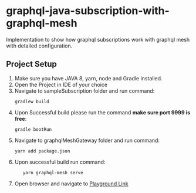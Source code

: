# graphql-java-subscription-with-graphql-mesh
Implementation to show how graphql subscriptions work with graphql mesh with detailed configuration.
## Project Setup
1. Make sure you have JAVA 8, yarn, node and Gradle installed.
2. Open the Project in IDE of your choice 
3. Navigate to sampleSubscription folder and run command:
   ```
   gradlew build
   ``` 
4. Upon Successful build please run the command **make sure port 9999 is free**: 
   ```
   gradle bootRun
   ```
5. Navigate to graphqlMeshGateway folder and run command:
   ```
   yarn add package.json
   ```
6. Upon successful build run command:
   ```
      yarn graphql-mesh serve
   ```
7. Open browser and navigate to [Playground Link](http://localhost:4000/graphql)